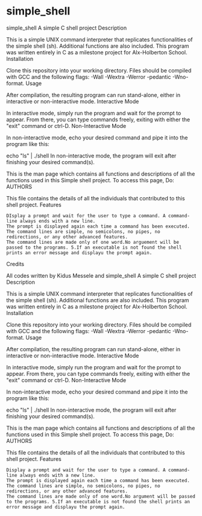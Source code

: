 # simple_shell
simple_shell
A simple C shell project
Description

This is a simple UNIX command interpreter that replicates functionalities of the simple shell (sh). Additional functions are also included. This program was written entirely in C as a milestone project for Alx-Holberton School.
Installation

Clone this repository into your working directory. Files should be compiled with GCC and the following flags: -Wall -Wextra -Werror -pedantic -Wno-format.
Usage

After compilation, the resulting program can run stand-alone, either in interactive or non-interactive mode.
Interactive Mode

In interactive mode, simply run the program and wait for the prompt to appear. From there, you can type commands freely, exiting with either the "exit" command or ctrl-D.
Non-Interactive Mode

In non-interactive mode, echo your desired command and pipe it into the program like this:

echo "ls" | ./shell In non-interactive mode, the program will exit after finishing your desired command(s).

This is the man page which contains all functions and descriptions of all the functions used in this Simple shell project. To access this page, Do:
AUTHORS

This file contains the details of all the individuals that contributed to this shell project.
Features

    DIsplay a prompt and wait for the user to type a command. A command-line always ends with a new line.
    The prompt is displayed again each time a command has been executed.
    The command lines are simple, no semicolons, no pipes, no redirections, or any other advanced features.
    The command lines are made only of one word.No arguement will be passed to the programs. 5.If an executable is not found the shell prints an error message and displayu the prompt again.

Credits

All codes written by Kidus Messele and simple_shell
A simple C shell project
Description

This is a simple UNIX command interpreter that replicates functionalities of the simple shell (sh). Additional functions are also included. This program was written entirely in C as a milestone project for Alx-Holberton School.
Installation

Clone this repository into your working directory. Files should be compiled with GCC and the following flags: -Wall -Wextra -Werror -pedantic -Wno-format.
Usage

After compilation, the resulting program can run stand-alone, either in interactive or non-interactive mode.
Interactive Mode

In interactive mode, simply run the program and wait for the prompt to appear. From there, you can type commands freely, exiting with either the "exit" command or ctrl-D.
Non-Interactive Mode

In non-interactive mode, echo your desired command and pipe it into the program like this:

echo "ls" | ./shell In non-interactive mode, the program will exit after finishing your desired command(s).

This is the man page which contains all functions and descriptions of all the functions used in this Simple shell project. To access this page, Do:
AUTHORS

This file contains the details of all the individuals that contributed to this shell project.
Features

    Display a prompt and wait for the user to type a command. A command-line always ends with a new line.
    The prompt is displayed again each time a command has been executed.
    The command lines are simple, no semicolons, no pipes, no redirections, or any other advanced features.
    The command lines are made only of one word.No argument will be passed to the programs. 5.If an executable is not found the shell prints an error message and displayu the prompt again.

